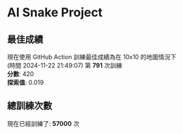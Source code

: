 
# AI Snake Project

## **最佳成績**
現在使用 GitHub Action 訓練最佳成績為在 10x10 的地圖情況下  
(時間 2024-11-22 21:49:07) 第 **791** 次訓練  
**分數**: 420  
**探索值**: 0.019

## 總訓練次數
現在已經訓練了: **57000** 次
